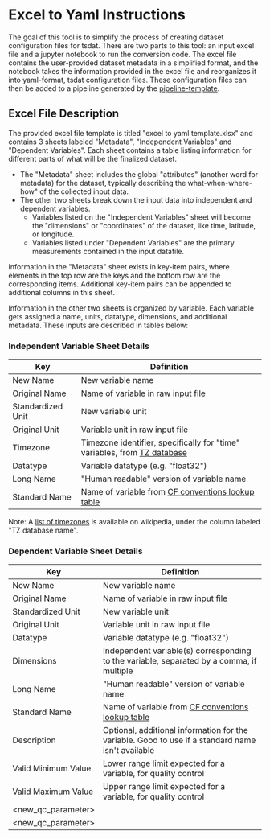 # Excel to Yaml Instructions

The goal of this tool is to simplify the process of creating dataset
configuration files for tsdat. There are two parts to this tool: an input
excel file and a jupyter notebook to run the conversion code. The excel 
file contains the user-provided dataset metadata in a simplified format, and the notebook takes the information provided in the excel file and 
reorganizes it into yaml-format, tsdat configuration files. These configuration files can then be added to a pipeline generated by the 
[pipeline-template](https://github.com/tsdat/pipeline-template).

## Excel File Description
The provided excel file template is titled "excel to yaml template.xlsx"
and contains 3 sheets labeled "Metadata", "Independent Variables" and 
"Dependent Variables". Each sheet contains a table listing information 
for different parts of what will be the finalized dataset. 

 - The "Metadata" sheet includes the global "attributes" (another word 
 for metadata) for the dataset, typically describing the 
 what-when-where-how" of the collected input data. 
 - The other two sheets break down the input data into independent and 
 dependent variables. 
    - Variables listed on the "Independent Variables" sheet will become
     the "dimensions" or "coordinates" of the dataset, like time, 
     latitude, or longitude.
    - Variables listed under "Dependent Variables" are the primary 
    measurements contained in the input datafile. 

Information in the "Metadata" sheet exists in key-item pairs, where 
elements in the top row are the keys and the bottom row are the 
corresponding items. Additional key-item pairs can be appended to 
additional columns in this sheet.

Information in the other two sheets is organized by variable. Each 
variable gets assigned a name, units, datatype, dimensions, and 
additional metadata. These inputs are described in tables below:

### Independent Variable Sheet Details
|Key              |Definition                                       |
|---              | ---                                             |
|New Name         |New variable name                                |
|Original Name    |Name of variable in raw input file               |
|Standardized Unit|New variable unit                                |
|Original Unit    |Variable unit in raw input file                  |
|Timezone         |Timezone identifier, specifically for "time" variables, from [TZ database](https://en.wikipedia.org/wiki/List_of_tz_database_time_zones)      |
|Datatype         |Variable datatype (e.g. "float32")               |
|Long Name        |"Human readable" version of variable name        |
|Standard Name    |Name of variable from [CF conventions lookup table](https://cfconventions.org/Data/cf-standard-names/current/build/cf-standard-name-table.html)|

Note: A [list of timezones](https://en.wikipedia.org/wiki/List_of_tz_database_time_zones) is available on wikipedia, under the 
column labeled "TZ database name".

### Dependent Variable Sheet Details
|Key              |Definition                                       |
|---              | ---                                             |
|New Name         |New variable name                                |
|Original Name    |Name of variable in raw input file               |
|Standardized Unit|New variable unit                                |
|Original Unit    |Variable unit in raw input file                  |
|Datatype         |Variable datatype (e.g. "float32")               |
|Dimensions       |Independent variable(s) corresponding to the variable, separated by a comma, if multiple  |
|Long Name        |"Human readable" version of variable name        |
|Standard Name    |Name of variable from [CF conventions lookup table](https://cfconventions.org/Data/cf-standard-names/current/build/cf-standard-name-table.html)|
|Description      |Optional, additional information for the variable. Good to use if a standard name isn't available |
|Valid Minimum Value |Lower range limit expected for a variable, for quality control|
|Valid Maximum Value |Upper range limit expected for a variable, for quality control|
|<new_qc_parameter>  |                                                 |
|<new_qc_parameter>  |                                                 |
